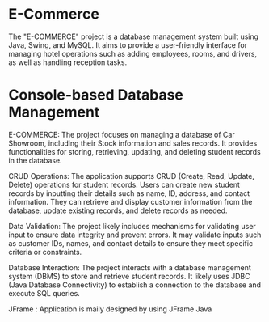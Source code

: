 # E-Commerce
The "E-COMMERCE" project is a database management system built using Java, Swing, and MySQL. It aims to provide a user-friendly interface for managing hotel operations such as adding employees, rooms, and drivers, as well as handling reception tasks.

# Console-based Database Management

E-COMMERCE:
The project focuses on managing a database of Car Showroom, including their Stock information and sales records.
It provides functionalities for storing, retrieving, updating, and deleting student records in the database.

CRUD Operations:
The application supports CRUD (Create, Read, Update, Delete) operations for student records.
Users can create new student records by inputting their details such as name, ID, address, and contact information.
They can retrieve and display customer information from the database, update existing records, and delete records as needed.

Data Validation:
The project likely includes mechanisms for validating user input to ensure data integrity and prevent errors.
It may validate inputs such as customer IDs, names, and contact details to ensure they meet specific criteria or constraints.

Database Interaction:
The project interacts with a database management system (DBMS) to store and retrieve student records.
It likely uses JDBC (Java Database Connectivity) to establish a connection to the database and execute SQL queries.

JFrame : 
Application is maily designed by using JFrame Java
